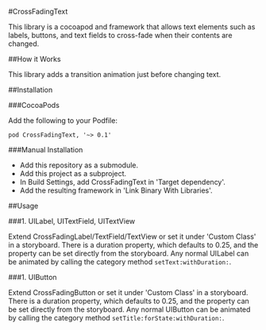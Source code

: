 #CrossFadingText

This library is a cocoapod and framework that allows text elements such as labels, buttons, and text fields to cross-fade when their contents are changed.

##How it Works

This library adds a transition animation just before changing text.

##Installation

###CocoaPods

Add the following to your Podfile:

```
pod CrossFadingText, '~> 0.1'
```

###Manual Installation

 * Add this repository as a submodule.
 * Add this project as a subproject.
 * In Build Settings, add CrossFadingText in 'Target dependency'.
 * Add the resulting framework in 'Link Binary With Libraries'.

##Usage

###1. UILabel, UITextField, UITextView

Extend CrossFadingLabel/TextField/TextView or set it under 'Custom Class' in a storyboard. There is a duration property, which defaults to 0.25, and the property can be set directly from the storyboard. Any normal UILabel can be animated by calling the category method `setText:withDuration:`.

###1. UIButton

Extend CrossFadingButton or set it under 'Custom Class' in a storyboard. There is a duration property, which defaults to 0.25, and the property can be set directly from the storyboard. Any normal UIButton can be animated by calling the category method `setTitle:forState:withDuration:`.


